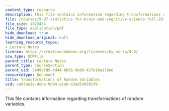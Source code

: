 ```yaml
---
content_type: resource
description: This file contains information regarding transformations of random variables.
file: /courses/9-07-statistics-for-brain-and-cognitive-science-fall-2016/ce07ae2edebe9d94a1abe3ad54d591f9_MIT9_07F16_lec4.pdf
file_size: 1823434
file_type: application/pdf
hide_download: true
hide_download_original: null
learning_resource_types:
- Lecture Notes
license: https://creativecommons.org/licenses/by-nc-sa/4.0/
ocw_type: OCWFile
parent_title: Lecture Notes
parent_type: CourseSection
parent_uid: 39499fd5-0d44-603b-9e08-427e10a178e6
resourcetype: Document
title: Transformations of Random Variables
uid: ce07ae2e-debe-9d94-a1ab-e3ad54d591f9
---
```

This file contains information regarding transformations of random variables.